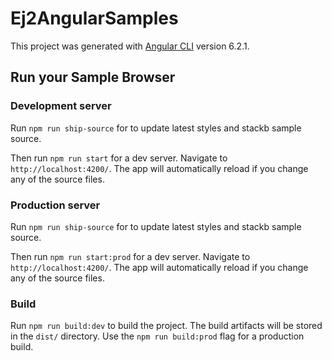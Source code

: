 # Ej2AngularSamples

This project was generated with [Angular CLI](https://github.com/angular/angular-cli) version 6.2.1.

## Run your Sample Browser


### Development server

Run `npm run ship-source` for to update latest styles and stackb sample source.

Then run `npm run start` for a dev server. Navigate to `http://localhost:4200/`. The app will automatically reload if you change any of the source files.

### Production server

Run `npm run ship-source` for to update latest styles and stackb sample source.

Then run `npm run start:prod` for a dev server. Navigate to `http://localhost:4200/`. The app will automatically reload if you change any of the source files.

### Build

Run `npm run build:dev` to build the project. The build artifacts will be stored in the `dist/` directory. Use the `npm run build:prod` flag for a production build.
